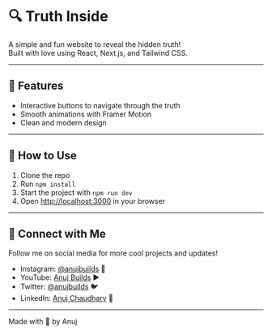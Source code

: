 # 🔍 Truth Inside

A simple and fun website to reveal the hidden truth!  
Built with love using React, Next.js, and Tailwind CSS.

---

## 🚀 Features

- Interactive buttons to navigate through the truth
- Smooth animations with Framer Motion
- Clean and modern design

---

## 📂 How to Use

1. Clone the repo
2. Run `npm install`
3. Start the project with `npm run dev`
4. Open [http://localhost:3000](http://localhost:3000) in your browser

---

## 🙌 Connect with Me

Follow me on social media for more cool projects and updates!

- Instagram: [@anujbuilds](https://instagram.com/anujbuilds) 📸
- YouTube: [Anuj Builds](https://youtube.com/@anujbuilds) ▶️
- Twitter: [@anujbuilds](https://twitter.com/anujbuilds) 🐦
- LinkedIn: [Anuj Chaudhary](https://linkedin.com/in/anujchaudhary549) 💼

---

Made with 💙 by Anuj
